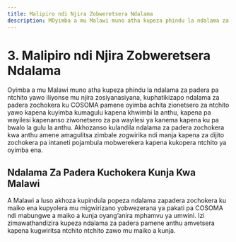 ```yaml
---
title: Malipiro ndi Njira Zobweretsera Ndalama
description: MOyimba a mu Malawi muno atha kupeza phindu la ndalama za padera pa ntchito yawo iliyonse mu njira zosiyanasiyana.
---
```


# 3. Malipiro ndi Njira Zobweretsera Ndalama

Oyimba a mu Malawi muno atha kupeza phindu la ndalama za padera pa ntchito yawo iliyonse mu njira zosiyanasiyana, kuphatikizapo ndalama za padera zochokera ku COSOMA pamene oyimba achita zionetsero za ntchito yawo kapena kuyimba kumagulu kapena khwimbi la anthu, kapena pa wayilesi kapenanso ziwonetsero za pa wayilesi ya kanema kapena ku pa bwalo la gulu la anthu. Akhozanso kulandila ndalama za padera zochokera kwa anthu amene amagulitsa zimbale zogwirika ndi manja  kapena za dijito zochokera pa intaneti  pojambula mobwerekera kapena kukopera ntchito ya oyimba ena.

## Ndalama Za Padera Kuchokera Kunja Kwa Malawi

A Malawi a luso akhoza kupindula popeza ndalama zapadera zochokera ku maiko ena kupyolera mu migwirizano yobwezerana ya pakati pa COSOMA ndi mabungwe a maiko a kunja oyang’anira mphamvu ya umwini. Izi zimawathandizira kupeza ndalama za padera pamene anthu amvetsera kapena kugwiritsa ntchito ntchito zawo mu maiko a kunja.

